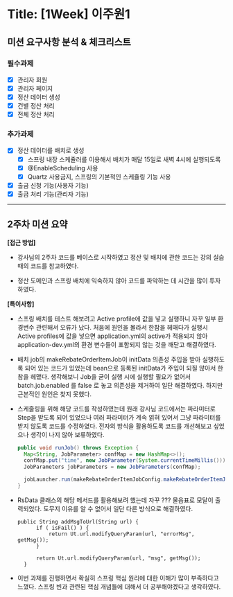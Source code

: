 # Title: [1Week] 이주원1

## 미션 요구사항 분석 & 체크리스트

### 필수과제

- [X] 관리자 회원
- [X] 관리자 페이지
- [X] 정산 데이터 생성
- [X] 건별 정산 처리
- [X] 전체 정산 처리

### 추가과제

- [X] 정산 데이터를 배치로 생성
  - [X] 스프링 내장 스케쥴러를 이용해서 배치가 매달 15일로 새벽 4시에 실행되도록
  - [X] @EnableScheduling 사용
  - [X] Quartz 사용금지, 스프링의 기본적인 스케쥴링 기능 사용
- [X] 출금 신청 기능(사용자 기능)
- [X] 출금 처리 기능(관리자 기능)

---

## 2주차 미션 요약

**[접근 방법]**
- 강사님의 2주차 코드를 베이스로 시작하였고 정산 및 배치에 관한 코드는 강의 실습때의 코드를 참고하였다.

- 정산 도메인과 스프링 배치에 익숙하지 않아 코드를 파악하는 데 시간을 많이 투자하였다.

**[특이사항]**
- 스프링 배치를 테스트 해보려고 Active profile에 값을 넣고 실행하니 자꾸 일부 환경변수 관련해서 오류가 났다. 처음에 원인을 몰라서 한참을 헤매다가 실행시 Active profiles에 값을 넣으면 application.yml의 active가 적용되지 않아 application-dev.yml의 환경 변수들이 포함되지 않는 것을 깨닫고 해결하였다.

- 배치 job의 makeRebateOrderItemJob이 initData 의존성 주입을 받아 실행하도록 되어 있는 코드가 있었는데 bean으로 등록된 initData가 주입이 되질 않아서 한참을 헤맸다. 생각해보니 Job을 굳이 실행 시에 실행할 필요가 없어서 batch.job.enabled 를 false 로 놓고 의존성을 제거하여 일단 해결하였다. 하지만 근본적인 원인은 찾지 못했다.

- 스케줄링을 위해 해당 코드를 작성하였는데 원래 강사님 코드에서는 파라미터로 Step을 받도록 되어 있었으나 여러 파라미터가 계속 얽혀 있어서 그냥 파라미터를 받지 않도록 코드를 수정하였다. 전자의 방식을 활용하도록 코드를 개선해보고 싶었으나 생각이 나지 않아 보류하였다.
  ```java
  public void runJob() throws Exception {
    Map<String, JobParameter> confMap = new HashMap<>();
    confMap.put("time", new JobParameter(System.currentTimeMillis()));
    JobParameters jobParameters = new JobParameters(confMap);

    jobLauncher.run(makeRebateOrderItemJobConfig.makeRebateOrderItemJob(), jobParameters);
  }
  ```
  
- RsData 클래스의 해당 메서드를 활용해보려 했는데 자꾸 ??? 물음표로 모달이 출력되었다. 도무지 이유를 알 수 없어서 일단 다른 방식으로 해결하였다.
  ```
  public String addMsgToUrl(String url) {
        if ( isFail() ) {
            return Ut.url.modifyQueryParam(url, "errorMsg", getMsg());
        }

        return Ut.url.modifyQueryParam(url, "msg", getMsg());
    }
  ```
  
- 이번 과제를 진행하면서 확실히 스프링 핵심 원리에 대한 이해가 많이 부족하다고 느꼈다. 스프링 빈과 관련된 핵심 개념들에 대해서 더 공부해야겠다고 생각하였다.

